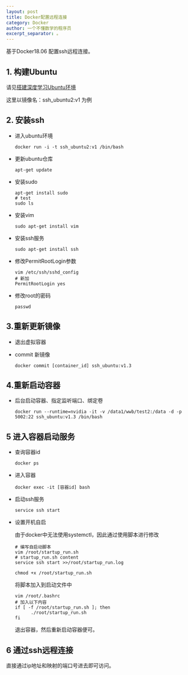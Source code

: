 ```yaml
---
layout: post
title: Docker配置远程连接
category: Docker
author: 一个不懂数学的程序员
excerpt_separator: 。
---
```


基于Docker18.06 配置ssh远程连接。

## 1. 构建Ubuntu

请见[搭建深度学习Ubuntu环境](https://dreammr.github.io/docker/2021/09/12/Docker%E6%90%AD%E5%BB%BAdeeplearning%E7%8E%AF%E5%A2%83.html)

这里以镜像名：ssh_ubuntu2:v1 为例

## 2. 安装ssh

- 进入ubuntu环境

  ```
  docker run -i -t ssh_ubuntu2:v1 /bin/bash
  ```

- 更新ubuntu仓库

  ```
  apt-get update
  ```

- 安装sudo

  ```
  apt-get install sudo
  # test
  sudo ls
  ```

- 安装vim

  ```
  sudo apt-get install vim
  ```

- 安装ssh服务

  ```
  sudo apt-get install ssh
  ```

- 修改PermitRootLogin参数

  ```
  vim /etc/ssh/sshd_config
  # 新加
  PermitRootLogin yes
  ```

  

- 修改root的密码

  ```
  passwd
  ```

## 3.重新更新镜像

- 退出虚拟容器

- commit 新镜像

  ```
  docker commit [container_id] ssh_ubuntu:v1.3
  ```

## 4.重新启动容器

- 后台启动容器、指定监听端口、绑定卷

  ```
  docker run --runtime=nvidia -it -v /data1/wwb/test2:/data -d -p 5002:22 ssh_ubuntu:v1.3 /bin/bash
  ```

## 5 进入容器启动服务

- 查询容器id

  ```
  docker ps
  ```

- 进入容器

  ```
  docker exec -it [容器id] bash
  ```

  

- 启动ssh服务

  ```
  service ssh start
  ```
  
- 设置开机自启

  由于docker中无法使用systemctl，因此通过使用脚本进行修改

  ```
  # 编写自启动脚本
  vim /root/startup_run.sh
  # startup_run.sh content
  service ssh start >>/root/startup_run.log
  ```

  ```
  chmod +x /root/startup_run.sh
  ```

  将脚本加入到启动文件中

  ```
  vim /root/.bashrc
  # 加入以下内容
  if [ -f /root/startup_run.sh ]; then
        ./root/startup_run.sh
  fi
  ```

  退出容器，然后重新启动容器便可。

## 6 通过ssh远程连接

直接通过ip地址和映射的端口号进去即可访问。

